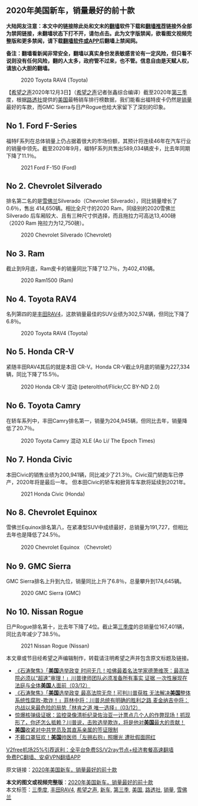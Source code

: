  <h2>2020年美国新车，销量最好的前十款</h2> <p class="notice"><b>大陆网友注意：本文中的链接除此处和文末的<a href="https://github.com/bannedbook/fanqiang" >翻墙</a>软件下载和<a href="https://github.com/killgcd/justmysocks/blob/master/README.md">翻墙推荐</a>链接外全部为禁网链接，未翻墙状态下打不开，请勿点击。此为文字版禁闻，欲看图文视频完整版和更多禁闻，请下载<a href="https://github.com/bannedbook/fanqiang">翻墙软件或APP</a>后翻墙上禁闻网。</p><p>备注：翻墙看新闻非常安全，翻墙以真实身份发表敏感言论有一定风险，但只看不说则没有任何风险，翻的人太多，政府管不过来，也不管。信息自由是天赋人权，请放心大胆的翻墙。</b></p>  <div class="entry"> <figure><figcaption>2020 Toyota RAV4 (Toyota)</figcaption></figure> <p>【<span class='wp_keywordlink_affiliate'><a href="https://www.soundofhope.org" title="希望之声" target="_blank">希望之声</a></span>2020年12月3日】（<a href="https://www.bannedbook.org/bnews/tag/%e5%b8%8c%e6%9c%9b%e4%b9%8b%e5%a3%b0/" class="st_tag internal_tag" rel="tag" title="标签 希望之声 下的日志">希望之声</a>记者张鑫综合编译）截至2020年<a href="https://www.bannedbook.org/bnews/tag/%E7%AC%AC%E4%B8%89%E5%AD%A3/" class="st_tag internal_tag" rel="tag" title="标签 第三季 下的日志">第三季</a>度，根据<a href="https://www.bannedbook.org/bnews/tag/%e8%b7%af%e9%80%8f%e7%a4%be/" class="st_tag internal_tag" rel="tag" title="标签 路透社 下的日志">路透社</a>提供的<a href="https://www.bannedbook.org/bnews/tag/%e7%be%8e%e5%9b%bd/" class="st_tag internal_tag" rel="tag" title="标签 美国 下的日志">美国</a>最畅销车排行榜数据，我们能看出福特皮卡仍然是<a href="https://www.bannedbook.org/bnews/tag/%E9%94%80%E9%87%8F/" class="st_tag internal_tag" rel="tag" title="标签 销量 下的日志">销量</a>最好的车款，而GMC Sierra与日产Rogue也给大家留下了深刻的印象。</p> <h2>No 1. Ford F-Series</h2> <p>福特F系列在总体销量上仍占据着很大的市场份额，其预计将连续46年在汽车行业的销量中领先。截至2020年9月，福特F系列共售出589,034辆皮卡，比去年同期下降了11.1％。</p> <figure><figcaption>2021 Ford F-150  (Ford)</figcaption></figure> <h2>No 2. Chevrolet Silverado</h2> <p>排名第二名的是<a href="https://www.bannedbook.org/bnews/tag/%e9%9b%aa%e4%bd%9b%e5%85%b0/" class="st_tag internal_tag" rel="tag" title="标签 雪佛兰 下的日志">雪佛兰</a>Silverado（Chevrolet Silverado），同比销量增长了0.6％，售出 414,650辆。相比全尺寸的2020 Ram，同级别的2020雪佛兰Silverado 后车厢较大、且有三种尺寸供选择，而且拖拉力可高达13,400磅 （2020 Ram 拖拉力为12,750磅）。</p>  <figure><figcaption>2020 Chevrolet Silverado (Chevrolet)</figcaption></figure> <h2>No 3. Ram</h2> <p>截止到9月底，Ram皮卡的销量同比下降了12.7％，为402,410辆。</p> <figure><figcaption>2020 Ram1500 (Ram)</figcaption></figure> <h2>No 4. Toyota RAV4</h2> <p>名列第四的是<a href="https://www.bannedbook.org/bnews/tag/%E4%B8%B0%E7%94%B0RAV4/" class="st_tag internal_tag" rel="tag" title="标签 丰田RAV4 下的日志">丰田RAV4</a>，这款销量最佳的SUV业绩为302,574辆，但同比下降了6.8％。</p> <figure><figcaption>2020 Toyota RAV4 (Toyota)</figcaption></figure> <h2>No 5. Honda CR-V</h2> <p>紧随丰田RAV4其后的就是本田 CR-V。Honda CR-V截止9月底的销量为227,334辆，同比下降了15.5％。</p>  <figure><figcaption>2020 Honda CR-V 混动 (peterolthof/Flickr,CC BY-ND 2.0)</figcaption></figure> <h2>No 6. Toyota Camry</h2> <p>在轿车系列中，丰田Camry排名第一，销量为204,945辆，但同比去年，销量降低了20.7％。</p> <figure><figcaption>2020 Toyota Camry 混动 XLE (Ao Li/ The Epoch Times)</figcaption></figure> <h2>No 7. Honda Civic </h2> <p>本田Civic的销售业绩为200,941辆，同比减少了21.3％。Civic双门轿跑车已停产，2020年将是最后一年。 但本田Civic的轿车和掀背车车款将延续到2021年。</p> <figure><figcaption>2021 Honda Civic (Honda)</figcaption></figure> <h2>No 8. Chevrolet Equinox</h2> <p>雪佛兰Equinox排名第八，在紧凑型SUV中成绩最好，总销量为191,727，但相比去年也是降低了24.5％。</p>  <figure><figcaption>2020 Chevrolet Equinox （Chevrolet）</figcaption></figure> <h2>No 9. GMC Sierra</h2> <p>GMC Sierra排名上升到九位，销量同比上升了6.8％，总量攀升到174,645辆。</p> <figure><figcaption>2020 GMC Sierra (GMC)</figcaption></figure> <h2>No 10. Nissan Rogue</h2> <p>日产Rogue排名第十，比去年下降了4位。截止第<a href="https://www.bannedbook.org/bnews/tag/%E4%B8%89%E5%AD%A3%E5%BA%A6/" class="st_tag internal_tag" rel="tag" title="标签 三季度 下的日志">三季度</a>的总销量位167,401辆，同比去年减少了38.5％。</p> <figure><figcaption>2021 Nissan Rogue (Nissan)</figcaption></figure> <p>本文章或节目经希望之声编辑制作，转载请注明希望之声并包含原文标题及链接。</p>  <ul class='op-related-articles' title='相关阅读'> <li><a href='https://www.bannedbook.org/bnews/bannedvideo/20201204/1441692.html' target='_blank'>《石涛聚焦》「<b>美国</b>选举政变 时间无几！哈佛最着名法学家德萧维茨：最高法院必须以“超速”审理！」川普律师团队必须准备所有事实 证据 一次性展现在法庭与全体<b>美国</b>人面前（03/12）</a></li> <li><a href='https://www.bannedbook.org/bnews/bannedvideo/20201204/1441691.html' target='_blank'>《石涛聚焦》「<b>美国</b>选举政变 最高法院无奈！可判川普获胜 无法解决<b>美国</b>整体系统性腐败-欺诈！」菲林中将：川普总统有明确的胜利之路 麦金纳吉中将：内战以来最危险的局势「林肯之道 唯一选择」（03/12）</a></li> <li><a href='https://www.bannedbook.org/bnews/bannedvideo/20201204/1441690.html' target='_blank'>惊爆核弹级证据：监控录像清析纪录佐治亚一计票点几个人的作弊现场！抓现形了，你还怎么抵赖？川普说，击败选举欺诈，将是他对<b>美国</b>最大的贡献！</a></li> <li><a href='https://www.bannedbook.org/bnews/headline/20201204/1441674.html' target='_blank'><b>美国</b>收紧对中共党员及其直系亲属的签证限制</a></li> <li><a href='https://www.bannedbook.org/bnews/cnnews/20201204/1441664.html' target='_blank'>不戴口罩狂欢！<b>美国</b>帅医师「左拥右抱」照曝光 遭批假面网红</a></li> </ul> <p class="texttj"> <a href="https://www.bannedbook.org/forum23/topic22702.html" target="_blank">V2free机场25%引荐返利：全平台免费SS/V2ray节点+经济套餐高速翻墙</a><br/> <a href="https://github.com/bannedbook/fanqiang/wiki/%E7%A6%81%E9%97%BB%E7%BD%91%E5%AE%89%E5%8D%93%E7%BF%BB%E5%A2%99%E6%96%B0%E9%97%BBAPP" target="_blank">免费PC翻墙、安卓VPN翻墙APP</a></p><p>原文链接：<a class="src_link"  href="https://www.soundofhope.org/post/449803" target="_blank">2020年美国新车，销量最好的前十款</a></p><a name='sharetosocial'></a>       <div><b>本文的图文或视频完整版</b>：<a href='https://www.bannedbook.org/bnews/comments/20201204/1441694.html'>2020年美国新车，销量最好的前十款</a></div>  </div><!--END ENTRY--> <div class="postfooter"> <div>本文标签：<a href="https://www.bannedbook.org/bnews/tag/%E4%B8%89%E5%AD%A3%E5%BA%A6/" rel="tag">三季度</a>, <a href="https://www.bannedbook.org/bnews/tag/%E4%B8%B0%E7%94%B0RAV4/" rel="tag">丰田RAV4</a>, <a href="https://www.bannedbook.org/bnews/tag/%e5%b8%8c%e6%9c%9b%e4%b9%8b%e5%a3%b0/" rel="tag">希望之声</a>, <a href="https://www.bannedbook.org/bnews/tag/%E6%96%B0%E8%BD%A6/" rel="tag">新车</a>, <a href="https://www.bannedbook.org/bnews/tag/%E7%AC%AC%E4%B8%89%E5%AD%A3/" rel="tag">第三季</a>, <a href="https://www.bannedbook.org/bnews/tag/%e7%be%8e%e5%9b%bd/" rel="tag">美国</a>, <a href="https://www.bannedbook.org/bnews/tag/%e8%b7%af%e9%80%8f%e7%a4%be/" rel="tag">路透社</a>, <a href="https://www.bannedbook.org/bnews/tag/%E9%94%80%E9%87%8F/" rel="tag">销量</a>, <a href="https://www.bannedbook.org/bnews/tag/%e9%9b%aa%e4%bd%9b%e5%85%b0/" rel="tag">雪佛兰</a></div>  </div><!--END POSTFOOTER--> 